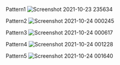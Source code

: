 Pattern1
![Screenshot 2021-10-23 235634](https://user-images.githubusercontent.com/89387048/138568039-c3ee0673-ff6f-4ce6-af51-36e6486c9003.jpg)

Pattern2
![Screenshot 2021-10-24 000245](https://user-images.githubusercontent.com/89387048/138568063-78e7169c-c28f-44c4-b46a-bbc882b1945e.jpg)

Pattern3
![Screenshot 2021-10-24 000617](https://user-images.githubusercontent.com/89387048/138568080-4a91823c-9554-4281-8727-6e0106df17e8.jpg)

Pattern4
![Screenshot 2021-10-24 001228](https://user-images.githubusercontent.com/89387048/138568091-fce0f457-60aa-4793-8a3c-809a3c9be1f4.jpg)

Pattern5
![Screenshot 2021-10-24 001640](https://user-images.githubusercontent.com/89387048/138568104-6840f85f-44bd-4c11-860d-fb3a67f1c37c.jpg)

